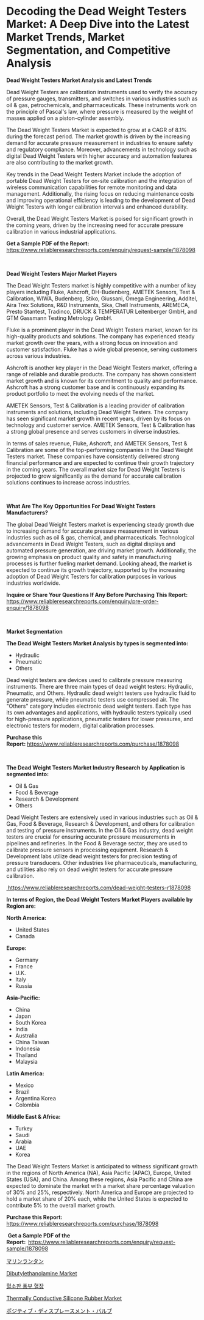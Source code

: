 <p><h1>Decoding the Dead Weight Testers Market: A Deep Dive into the Latest Market Trends, Market Segmentation, and Competitive Analysis</h1></p><p><strong>Dead Weight Testers Market Analysis and Latest Trends</strong></p>
<p><p>Dead Weight Testers are calibration instruments used to verify the accuracy of pressure gauges, transmitters, and switches in various industries such as oil & gas, petrochemicals, and pharmaceuticals. These instruments work on the principle of Pascal's law, where pressure is measured by the weight of masses applied on a piston-cylinder assembly.</p><p>The Dead Weight Testers Market is expected to grow at a CAGR of 8.1% during the forecast period. The market growth is driven by the increasing demand for accurate pressure measurement in industries to ensure safety and regulatory compliance. Moreover, advancements in technology such as digital Dead Weight Testers with higher accuracy and automation features are also contributing to the market growth.</p><p>Key trends in the Dead Weight Testers Market include the adoption of portable Dead Weight Testers for on-site calibration and the integration of wireless communication capabilities for remote monitoring and data management. Additionally, the rising focus on reducing maintenance costs and improving operational efficiency is leading to the development of Dead Weight Testers with longer calibration intervals and enhanced durability.</p><p>Overall, the Dead Weight Testers Market is poised for significant growth in the coming years, driven by the increasing need for accurate pressure calibration in various industrial applications.</p></p>
<p><strong>Get a Sample PDF of the Report:&nbsp;</strong> <a href="https://www.reliableresearchreports.com/enquiry/request-sample/1878098">https://www.reliableresearchreports.com/enquiry/request-sample/1878098</a></p>
<p>&nbsp;</p>
<p><strong>Dead Weight Testers Major Market Players</strong></p>
<p><p>The Dead Weight Testers market is highly competitive with a number of key players including Fluke, Ashcroft, DH-Budenberg, AMETEK Sensors, Test & Calibration, WIWA, Budenberg, Stiko, Giussani, Omega Engineering, Additel, Aira Trex Solutions, R&D Instruments, Sika, Chell Instruments, AREMECA, Presto Stantest, Tradinco, DRUCK & TEMPERATUR Leitenberger GmbH, and GTM Gassmann Testing Metrology GmbH.</p><p>Fluke is a prominent player in the Dead Weight Testers market, known for its high-quality products and solutions. The company has experienced steady market growth over the years, with a strong focus on innovation and customer satisfaction. Fluke has a wide global presence, serving customers across various industries.</p><p>Ashcroft is another key player in the Dead Weight Testers market, offering a range of reliable and durable products. The company has shown consistent market growth and is known for its commitment to quality and performance. Ashcroft has a strong customer base and is continuously expanding its product portfolio to meet the evolving needs of the market.</p><p>AMETEK Sensors, Test & Calibration is a leading provider of calibration instruments and solutions, including Dead Weight Testers. The company has seen significant market growth in recent years, driven by its focus on technology and customer service. AMETEK Sensors, Test & Calibration has a strong global presence and serves customers in diverse industries.</p><p>In terms of sales revenue, Fluke, Ashcroft, and AMETEK Sensors, Test & Calibration are some of the top-performing companies in the Dead Weight Testers market. These companies have consistently delivered strong financial performance and are expected to continue their growth trajectory in the coming years. The overall market size for Dead Weight Testers is projected to grow significantly as the demand for accurate calibration solutions continues to increase across industries.</p></p>
<p>&nbsp;</p>
<p><strong>What Are The Key Opportunities For Dead Weight Testers Manufacturers?</strong></p>
<p><p>The global Dead Weight Testers market is experiencing steady growth due to increasing demand for accurate pressure measurement in various industries such as oil & gas, chemical, and pharmaceuticals. Technological advancements in Dead Weight Testers, such as digital displays and automated pressure generation, are driving market growth. Additionally, the growing emphasis on product quality and safety in manufacturing processes is further fueling market demand. Looking ahead, the market is expected to continue its growth trajectory, supported by the increasing adoption of Dead Weight Testers for calibration purposes in various industries worldwide.</p></p>
<p><strong>Inquire or Share Your Questions If Any Before Purchasing This Report:</strong> <a href="https://www.reliableresearchreports.com/enquiry/pre-order-enquiry/1878098">https://www.reliableresearchreports.com/enquiry/pre-order-enquiry/1878098</a></p>
<p>&nbsp;</p>
<p><strong>Market Segmentation</strong></p>
<p><strong>The Dead Weight Testers Market Analysis by types is segmented into:</strong></p>
<p><ul><li>Hydraulic</li><li>Pneumatic</li><li>Others</li></ul></p>
<p><p>Dead weight testers are devices used to calibrate pressure measuring instruments. There are three main types of dead weight testers: Hydraulic, Pneumatic, and Others. Hydraulic dead weight testers use hydraulic fluid to generate pressure, while pneumatic testers use compressed air. The "Others" category includes electronic dead weight testers. Each type has its own advantages and applications, with hydraulic testers typically used for high-pressure applications, pneumatic testers for lower pressures, and electronic testers for modern, digital calibration processes.</p></p>
<p><strong>Purchase this Report:&nbsp;</strong><a href="https://www.reliableresearchreports.com/purchase/1878098">https://www.reliableresearchreports.com/purchase/1878098</a></p>
<p>&nbsp;</p>
<p><strong>The Dead Weight Testers Market Industry Research by Application is segmented into:</strong></p>
<p><ul><li>Oil & Gas</li><li>Food & Beverage</li><li>Research & Development</li><li>Others</li></ul></p>
<p><p>Dead Weight Testers are extensively used in various industries such as Oil & Gas, Food & Beverage, Research & Development, and others for calibration and testing of pressure instruments. In the Oil & Gas industry, dead weight testers are crucial for ensuring accurate pressure measurements in pipelines and refineries. In the Food & Beverage sector, they are used to calibrate pressure sensors in processing equipment. Research & Development labs utilize dead weight testers for precision testing of pressure transducers. Other industries like pharmaceuticals, manufacturing, and utilities also rely on dead weight testers for accurate pressure calibration.</p></p>
<p><a href="https://www.reliableresearchreports.com/dead-weight-testers-r1878098">&nbsp;https://www.reliableresearchreports.com/dead-weight-testers-r1878098</a></p>
<p><strong>In terms of Region, the Dead Weight Testers Market Players available by Region are:</strong></p>
<p>
    <p> <strong> North America: </strong>
        <ul>
            <li>United States</li>
            <li>Canada</li>
        </ul>
        </p> 
    <p> <strong> Europe: </strong>
        <ul>
            <li>Germany</li>
            <li>France</li>
            <li>U.K.</li>
            <li>Italy</li>
            <li>Russia</li>
        </ul>
        </p> 
    <p> <strong> Asia-Pacific: </strong>
        <ul>
            <li>China</li>
            <li>Japan</li>
            <li>South Korea</li>
            <li>India</li>
            <li>Australia</li>
            <li>China Taiwan</li>
            <li>Indonesia</li>
            <li>Thailand</li>
            <li>Malaysia</li>
        </ul>
        </p> 
    <p> <strong> Latin America: </strong>
        <ul>
            <li>Mexico</li>
            <li>Brazil</li>
            <li>Argentina Korea</li>
            <li>Colombia</li>
        </ul>
        </p> 
    <p> <strong> Middle East & Africa: </strong>
        <ul>
            <li>Turkey</li>
            <li>Saudi</li>
            <li>Arabia</li>
            <li>UAE</li>
            <li>Korea</li>
        </ul>
    </p>
    </p>
<p><p>The Dead Weight Testers Market is anticipated to witness significant growth in the regions of North America (NA), Asia Pacific (APAC), Europe, United States (USA), and China. Among these regions, Asia Pacific and China are expected to dominate the market with a market share percentage valuation of 30% and 25%, respectively. North America and Europe are projected to hold a market share of 20% each, while the United States is expected to contribute 5% to the overall market growth.</p></p>
<p><strong>Purchase this Report: </strong><a href="https://www.reliableresearchreports.com/purchase/1878098">https://www.reliableresearchreports.com/purchase/1878098</a></p>
<p>&nbsp;<strong>Get a Sample PDF of the Report:&nbsp;&nbsp;</strong><a href="https://www.reliableresearchreports.com/enquiry/request-sample/1878098">https://www.reliableresearchreports.com/enquiry/request-sample/1878098</a></p>
<p><strong></strong></p>
<p><p><a href="https://github.com/oafhukehf4709715/Market-Research-Report-List-1/blob/main/319472238065.md">マリンランタン</a></p><p><a href="https://issuu.com/reportprime-2/docs/dibutylethanolamine-market-size-2030.pptx">Dibutylethanolamine Market</a></p><p><a href="https://github.com/JackieFauhey9089475/Market-Research-Report-List-1/blob/main/148734134140.md">혈소판 풍부 혈장</a></p><p><a href="https://issuu.com/reportprime-2/docs/thermally-conductive-silicone-rubber-market-size-2">Thermally Conductive Silicone Rubber Market</a></p><p><a href="https://github.com/kegley4963/Market-Research-Report-List-1/blob/main/681683638064.md">ポジティブ・ディスプレースメント・バルブ</a></p></p>
